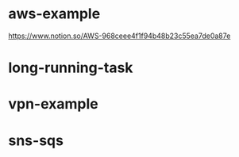 # aws-example

https://www.notion.so/AWS-968ceee4f1f94b48b23c55ea7de0a87e


# long-running-task

# vpn-example

# sns-sqs
